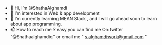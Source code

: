 - 👋 Hi, I’m @ShathaAlghamdi
- 👀 I’m interested in Web & app development 
- 🌱 I’m currently learning MEAN Stack , and I will go ahead soon to learn about app programming.
- 📫 How to reach me ? easy you can find me On twitter "@Shathaalghamdiq" or email me " s.alghamdiwork@gmail.com "


